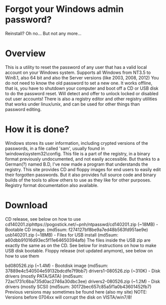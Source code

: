<h1>Forgot your Windows admin password?</h1>
Reinstall? Oh no... But not any more...
<h1>Overview</h1>
This is a utility to reset the password of any user that has a valid local account on your Windows system.
Supports all Windows from NT3.5 to Win8.1, also 64 bit and also the Server versions (like 2003, 2008, 2012)
You do not need to know the old password to set a new one.
It works offline, that is, you have to shutdown your computer and boot off a CD or USB disk to do the password reset.
Will detect and offer to unlock locked or disabled out user accounts!
There is also a registry editor and other registry utilities that works under linux/unix, and can be used for other things than password editing.
<h1>How it is done?</h1>
Windows stores its user information, including crypted versions of the passwords, in a file called 'sam', usually found in \windows\system32\config. This file is a part of the registry, in a binary format previously undocumented, and not easily accessible. But thanks to a German(?) named B.D, I've now made a program that understands the registry.
This site provides CD and floppy images for end users to easily edit their forgotten passwords. But it also provides full source code and binary builds of the tools to allow others to use as they like for other purposes. Registry format documentation also available.
<h1>Download</h1>
CD release, see below on how to use
<br>
cd140201.zip<a>https://pogostick.net/~pnh/ntpasswd/cd140201.zip</a> (~18MB) - Bootable CD image. (md5sum: f274127bf8be9a7ed48b563fd951ae9e)
usb140201.zip (~18MB) - Files for USB install (md5sum: a60dbb91016d93ec5f11e64650394afb)
The files inside the USB zip are exactly the same as on the CD. See below for instructions on how to make USB disk bootable.
Floppy release (not updated anymore), see below on how to use them

bd080526.zip (~1.4M) - Bootdisk image (md5sum: 37889e4c540504e59132bdcdfe7f9bb7)
drivers1-080526.zip (~310K) - Disk drivers (mostly PATA/SATA) (md5sum: 72ac1731c6ba735d0ac2746a30dbc3ee)
drivers2-080526.zip (~1.2M) - Disk drivers (mostly SCSI) (md5sum: 30172bec657c85a5f1a0b43601452fb7)
Previous versions may sometimes be found here (also my site)
NOTE: Versions before 0704xx will corrupt the disk on VISTA/win7/8!